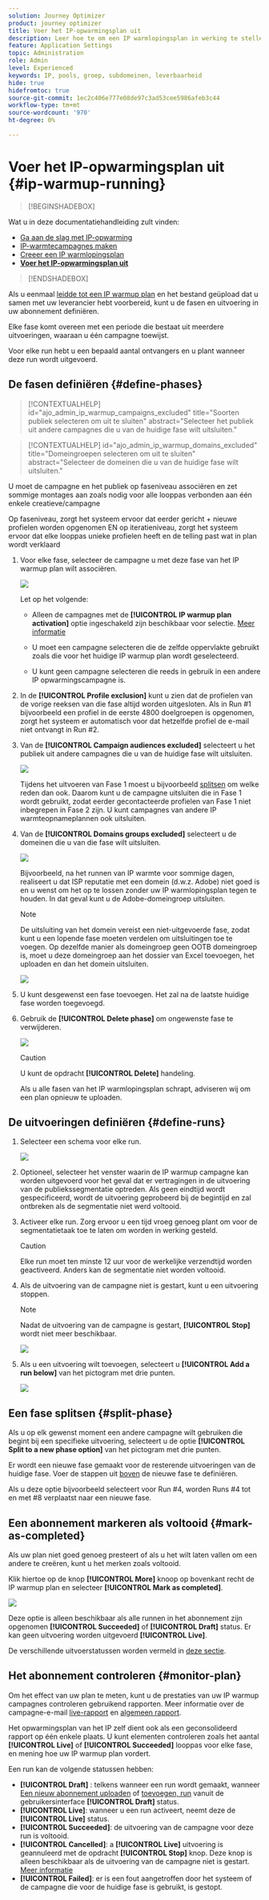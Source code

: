 ```yaml
---
solution: Journey Optimizer
product: journey optimizer
title: Voer het IP-opwarmingsplan uit
description: Leer hoe te om een IP warmlopingsplan in werking te stellen en te controleren
feature: Application Settings
topic: Administration
role: Admin
level: Experienced
keywords: IP, pools, groep, subdomeinen, leverbaarheid
hide: true
hidefromtoc: true
source-git-commit: 1ec2c406e777e08de97c3ad53cee5986afeb3c44
workflow-type: tm+mt
source-wordcount: '970'
ht-degree: 0%

---
```


# Voer het IP-opwarmingsplan uit {#ip-warmup-running}

>[!BEGINSHADEBOX]

Wat u in deze documentatiehandleiding zult vinden:

* [Ga aan de slag met IP-opwarming](ip-warmup-gs.md)
* [IP-warmtecampagnes maken](ip-warmup-campaign.md)
* [Creeer een IP warmlopingsplan](ip-warmup-plan.md)
* **[Voer het IP-opwarmingsplan uit](ip-warmup-running.md)**

>[!ENDSHADEBOX]

Als u eenmaal [leidde tot een IP warmup plan](ip-warmup-plan.md) en het bestand geüpload dat u samen met uw leverancier hebt voorbereid, kunt u de fasen en uitvoering in uw abonnement definiëren.

Elke fase komt overeen met een periode die bestaat uit meerdere uitvoeringen, waaraan u één campagne toewijst.

Voor elke run hebt u een bepaald aantal ontvangers en u plant wanneer deze run wordt uitgevoerd.

## De fasen definiëren {#define-phases}

>[!CONTEXTUALHELP]
>id="ajo_admin_ip_warmup_campaigns_excluded"
>title="Soorten publiek selecteren om uit te sluiten"
>abstract="Selecteer het publiek uit andere campagnes die u van de huidige fase wilt uitsluiten."

>[!CONTEXTUALHELP]
>id="ajo_admin_ip_warmup_domains_excluded"
>title="Domeingroepen selecteren om uit te sluiten"
>abstract="Selecteer de domeinen die u van de huidige fase wilt uitsluiten."

U moet de campagne en het publiek op faseniveau associëren en zet sommige montages aan zoals nodig voor alle looppas verbonden aan één enkele creatieve/campagne

Op faseniveau, zorgt het systeem ervoor dat eerder gericht + nieuwe profielen worden opgenomen EN op iteratieniveau, zorgt het systeem ervoor dat elke looppas unieke profielen heeft en de telling past wat in plan wordt verklaard

1. Voor elke fase, selecteer de campagne u met deze fase van het IP warmup plan wilt associëren.

   ![](assets/ip-warmup-plan-select-campaign.png)

   Let op het volgende:

   * Alleen de campagnes met de **[!UICONTROL IP warmup plan activation]** optie ingeschakeld <!--and live?--> zijn beschikbaar voor selectie. [Meer informatie](#create-ip-warmup-campaign)

   * U moet een campagne selecteren die de zelfde oppervlakte gebruikt zoals die voor het huidige IP warmup plan wordt geselecteerd.

   * U kunt geen campagne selecteren die reeds in gebruik in een andere IP opwarmingscampagne is.

1. In de **[!UICONTROL Profile exclusion]** kunt u zien dat de profielen van de vorige reeksen van die fase altijd worden uitgesloten. Als in Run #1 bijvoorbeeld een profiel in de eerste 4800 doelgroepen is opgenomen, zorgt het systeem er automatisch voor dat hetzelfde profiel de e-mail niet ontvangt in Run #2.

1. Van de **[!UICONTROL Campaign audiences excluded]** selecteert u het publiek uit andere <!--executed/live?-->campagnes die u van de huidige fase wilt uitsluiten.

   ![](assets/ip-warmup-plan-exclude-campaigns.png)

   Tijdens het uitvoeren van Fase 1 moest u bijvoorbeeld [splitsen](#split-phase) om welke reden dan ook. Daarom kunt u de campagne uitsluiten die in Fase 1 wordt gebruikt, zodat eerder gecontacteerde profielen van Fase 1 niet inbegrepen in Fase 2 zijn. U kunt campagnes van andere IP warmteopnameplannen ook uitsluiten.

1. Van de **[!UICONTROL Domains groups excluded]** selecteert u de domeinen die u van die fase wilt uitsluiten.

   ![](assets/ip-warmup-plan-exclude-domains.png)

   Bijvoorbeeld, na het runnen van IP warmte voor sommige dagen, realiseert u dat ISP reputatie met een domein (d.w.z. Adobe) niet goed is en u wenst om het op te lossen zonder uw IP warmlopingsplan tegen te houden. In dat geval kunt u de Adobe-domeingroep uitsluiten.

   >[!NOTE]
   >
   >De uitsluiting van het domein vereist een niet-uitgevoerde fase, zodat kunt u een lopende fase moeten verdelen om uitsluitingen toe te voegen. Op dezelfde manier als domeingroep geen OOTB domeingroep is, moet u deze domeingroep aan het dossier van Excel toevoegen, het uploaden en dan het domein uitsluiten.

   ![](assets/ip-warmup-plan-phase-1.png)

1. U kunt desgewenst een fase toevoegen. Het zal na de laatste huidige fase worden toegevoegd.

1. Gebruik de **[!UICONTROL Delete phase]** om ongewenste fase te verwijderen.

   ![](assets/ip-warmup-plan-add-delete-phases.png)

   >[!CAUTION]
   >
   >U kunt de opdracht **[!UICONTROL Delete]** handeling.
   >
   >Als u alle fasen van het IP warmlopingsplan schrapt, adviseren wij om een plan opnieuw te uploaden.

## De uitvoeringen definiëren {#define-runs}

1. Selecteer een schema voor elke run. <!--which is actually a window of opportunity. meaning? how many hours? shall we specify that to clarify?-->

   ![](assets/ip-warmup-plan-send-time.png)

1. Optioneel, selecteer het venster waarin de IP warmup campagne kan worden uitgevoerd voor het geval dat er vertragingen in de uitvoering van de publiekssegmentatie optreden. Als geen eindtijd wordt gespecificeerd, wordt de uitvoering geprobeerd bij de begintijd en zal ontbreken als de segmentatie niet werd voltooid.

1. Activeer elke run. Zorg ervoor u een tijd vroeg genoeg plant om voor de segmentatietaak toe te laten om worden in werking gesteld. <!--explain how you can evaluate a proper time-->

   >[!CAUTION]
   >
   >Elke run moet ten minste 12 uur voor de werkelijke verzendtijd worden geactiveerd. Anders kan de segmentatie niet worden voltooid. <!--How do you know when segmentation is complete? Is there a way to prevent user from scheduling less than 12 hours before the segmentation job?-->

   <!--Sart to execute on every day basis by simply clicking the play button > for each run? do you have to come back every day to activate each run? or can you schedule them one after the other?)-->

1. Als de uitvoering van de campagne niet is gestart, kunt u een uitvoering stoppen.<!--why?-->

   >[!NOTE]
   >
   >Nadat de uitvoering van de campagne is gestart, **[!UICONTROL Stop]** wordt niet meer beschikbaar. <!--TBC in UI-->

   ![](assets/ip-warmup-plan-stop-run.png)

1. Als u een uitvoering wilt toevoegen, selecteert u **[!UICONTROL Add a run below]** van het pictogram met drie punten.

   ![](assets/ip-warmup-plan-run-more-actions.png)

## Een fase splitsen {#split-phase}

Als u op elk gewenst moment een andere campagne wilt gebruiken die begint bij een specifieke uitvoering, selecteert u de optie **[!UICONTROL Split to a new phase option]** van het pictogram met drie punten.

Er wordt een nieuwe fase gemaakt voor de resterende uitvoeringen van de huidige fase. Voer de stappen uit [boven](#define-phases) de nieuwe fase te definiëren.

Als u deze optie bijvoorbeeld selecteert voor Run #4, worden Runs #4 tot en met #8 verplaatst naar een nieuwe fase.

<!--
You don't have to decide the campaign upfront. You can do a split later. It's a work in progress plan: you activate one run at a time with a campaign and you always have the flexibility to modify it while working on it.

But need to explain in which case you want to modify campaigns, provide examples
-->

## Een abonnement markeren als voltooid {#mark-as-completed}

Als uw plan niet goed genoeg presteert of als u het wilt laten vallen om een andere te creëren, kunt u het merken zoals voltooid.

Klik hiertoe op de knop **[!UICONTROL More]** knoop op bovenkant recht de IP warmup plan en selecteer **[!UICONTROL Mark as completed]**.

![](assets/ip-warmup-plan-mark-completed.png)

Deze optie is alleen beschikbaar als alle runnen in het abonnement zijn opgenomen **[!UICONTROL Succeeded]** of **[!UICONTROL Draft]** status. Er kan geen uitvoering worden uitgevoerd **[!UICONTROL Live]**.

De verschillende uitvoerstatussen worden vermeld in [deze sectie](#monitor-plan).

## Het abonnement controleren {#monitor-plan}

Om het effect van uw plan te meten, kunt u de prestaties van uw IP warmup campagnes controleren gebruikend rapporten. Meer informatie over de campagne-e-mail [live-rapport](../reports/campaign-live-report.md#email-live) en [algemeen rapport](../reports/campaign-global-report.md##email-global).

Het opwarmingsplan van het IP zelf dient ook als een geconsolideerd rapport op één enkele plaats. U kunt elementen controleren zoals het aantal **[!UICONTROL Live]** of **[!UICONTROL Succeeded]** looppas voor elke fase, en mening hoe uw IP warmup plan vordert.

Een run kan de volgende statussen hebben:

* **[!UICONTROL Draft]** : telkens wanneer een run wordt gemaakt, wanneer [Een nieuw abonnement uploaden](ip-warmup-plan.md) of [toevoegen, run](#define-runs) vanuit de gebruikersinterface **[!UICONTROL Draft]** status.
* **[!UICONTROL Live]**: wanneer u een run activeert, neemt deze de **[!UICONTROL Live]** status.
* **[!UICONTROL Succeeded]**<!--TBC-->: de uitvoering van de campagne voor deze run is voltooid. <!--i.e. campaign execution has started, no error happened and emails have reached users? to check with Sid-->
* **[!UICONTROL Cancelled]**: a **[!UICONTROL Live]** uitvoering is geannuleerd met de opdracht **[!UICONTROL Stop]** knop. Deze knop is alleen beschikbaar als de uitvoering van de campagne niet is gestart. [Meer informatie](#define-runs)
* **[!UICONTROL Failed]**: er is een fout aangetroffen door het systeem of de campagne die voor de huidige fase is gebruikt, is gestopt<!--what should the user do in that case?-->.

